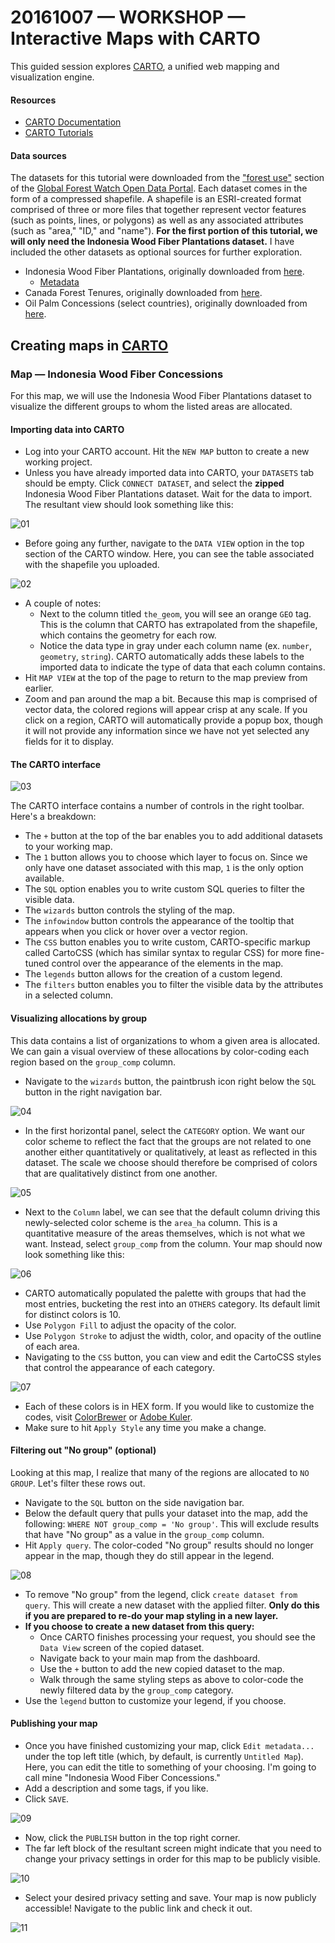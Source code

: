 # 20161007 &mdash; WORKSHOP &mdash; Interactive Maps with CARTO

This guided session explores [CARTO](https://carto.com/), a unified web mapping and visualization engine.

#### Resources

* [CARTO Documentation](https://carto.com/docs/)
* [CARTO Tutorials](https://carto.com/docs/tutorials/)

#### Data sources

The datasets for this tutorial were downloaded from the ["forest use"](http://data.globalforestwatch.org/datasets?keyword=forest%20use) section of the [Global Forest Watch Open Data Portal](http://data.globalforestwatch.org/). Each dataset comes in the form of a compressed shapefile. A shapefile is an ESRI-created format comprised of three or more files that together represent vector features (such as points, lines, or polygons) as well as any associated attributes (such as "area," "ID," and "name"). **For the first portion of this tutorial, we will only need the Indonesia Wood Fiber Plantations dataset.** I have included the other datasets as optional sources for further exploration.

* Indonesia Wood Fiber Plantations, originally downloaded from [here](http://data.globalforestwatch.org/datasets/05c3a7ee17df4f69bf3c4f974a8bece9_0).
	* [Metadata](http://data.globalforestwatch.org/datasets/05c3a7ee17df4f69bf3c4f974a8bece9_0?uiTab=metadata)
* Canada Forest Tenures, originally downloaded from [here](http://data.globalforestwatch.org/datasets/44bbf06379f545daa149ee7b237b9e18_1).
* Oil Palm Concessions (select countries), originally downloaded from [here](http://data.globalforestwatch.org/datasets/20398d4dc36e47bd92b559786670f270_1).

## Creating maps in [CARTO](https://carto.com/)

### Map &mdash; Indonesia Wood Fiber Concessions

For this map, we will use the Indonesia Wood Fiber Plantations dataset to visualize the different groups to whom the listed areas are allocated. 

#### Importing data into CARTO

* Log into your CARTO account. Hit the `NEW MAP` button to create a new working project.
* Unless you have already imported data into CARTO, your `DATASETS` tab should be empty. Click `CONNECT DATASET`, and select the **zipped** Indonesia Wood Fiber Plantations dataset. Wait for the data to import. The resultant view should look something like this:

![01](https://github.com/emilyfuhrman/map-club/blob/master/2016_Fall/Session_03/Images/01_Map_View.png)

* Before going any further, navigate to the `DATA VIEW` option in the top section of the CARTO window. Here, you can see the table associated with the shapefile you uploaded.

![02](https://github.com/emilyfuhrman/map-club/blob/master/2016_Fall/Session_03/Images/02_Data_View.png)

* A couple of notes:
	* Next to the column titled `the_geom`, you will see an orange `GEO` tag. This is the column that CARTO has extrapolated from the shapefile, which contains the geometry for each row. 
	* Notice the data type in gray under each column name (ex. `number`, `geometry`, `string`). CARTO automatically adds these labels to the imported data to indicate the type of data that each column contains. 
* Hit `MAP VIEW` at the top of the page to return to the map preview from earlier. 
* Zoom and pan around the map a bit. Because this map is comprised of vector data, the colored regions will appear crisp at any scale. If you click on a region, CARTO will automatically provide a popup box, though it will not provide any information since we have not yet selected any fields for it to display.

#### The CARTO interface

![03](https://github.com/emilyfuhrman/map-club/blob/master/2016_Fall/Session_03/Images/03_Interface.png)

The CARTO interface contains a number of controls in the right toolbar. Here's a breakdown:

* The `+` button at the top of the bar enables you to add additional datasets to your working map.
* The `1` button allows you to choose which layer to focus on. Since we only have one dataset associated with this map, `1` is the only option available.
* The `SQL` option enables you to write custom SQL queries to filter the visible data.
* The `wizards` button controls the styling of the map.
* The `infowindow` button controls the appearance of the tooltip that appears when you click or hover over a vector region.
* The `CSS` button enables you to write custom, CARTO-specific markup called CartoCSS (which has similar syntax to regular CSS) for more fine-tuned control over the appearance of the elements in the map.
* The `legends` button allows for the creation of a custom legend.
* The `filters` button enables you to filter the visible data by the attributes in a selected column. 

#### Visualizing allocations by group

This data contains a list of organizations to whom a given area is allocated. We can gain a visual overview of these allocations by color-coding each region based on the `group_comp` column.

* Navigate to the `wizards` button, the paintbrush icon right below the `SQL` button in the right navigation bar.

![04](https://github.com/emilyfuhrman/map-club/blob/master/2016_Fall/Session_03/Images/04_Wizards.png)

* In the first horizontal panel, select the `CATEGORY` option. We want our color scheme to reflect the fact that the groups are not related to one another either quantitatively or qualitatively, at least as reflected in this dataset. The scale we choose should therefore be comprised of colors that are qualitatively distinct from one another.

![05](https://github.com/emilyfuhrman/map-club/blob/master/2016_Fall/Session_03/Images/05_Wizards_Category.png)

* Next to the `Column` label, we can see that the default column driving this newly-selected color scheme is the `area_ha` column. This is a quantitative measure of the areas themselves, which is not what we want. Instead, select `group_comp` from the column. Your map should now look something like this:

![06](https://github.com/emilyfuhrman/map-club/blob/master/2016_Fall/Session_03/Images/06_Colorized.png)

* CARTO automatically populated the palette with groups that had the most entries, bucketing the rest into an `OTHERS` category. Its default limit for distinct colors is 10. 
* Use `Polygon Fill` to adjust the opacity of the color.
* Use `Polygon Stroke` to adjust the width, color, and opacity of the outline of each area. 
* Navigating to the `CSS` button, you can view and edit the CartoCSS styles that control the appearance of each category.

![07](https://github.com/emilyfuhrman/map-club/blob/master/2016_Fall/Session_03/Images/07_CartoCSS.png)

* Each of these colors is in HEX form. If you would like to customize the codes, visit [ColorBrewer](http://colorbrewer2.org/) or [Adobe Kuler](https://color.adobe.com/). 
* Make sure to hit `Apply Style` any time you make a change. 

#### Filtering out "No group" (optional)

Looking at this map, I realize that many of the regions are allocated to `NO GROUP`. Let's filter these rows out.

* Navigate to the `SQL` button on the side navigation bar.
* Below the default query that pulls your dataset into the map, add the following: `WHERE NOT group_comp = 'No group'`. This will exclude results that have "No group" as a value in the `group_comp` column.
* Hit `Apply query`. The color-coded "No group" results should no longer appear in the map, though they do still appear in the legend.

![08](https://github.com/emilyfuhrman/map-club/blob/master/2016_Fall/Session_03/Images/08_SQL.png)

* To remove "No group" from the legend, click `create dataset from query`. This will create a new dataset with the applied filter. **Only do this if you are prepared to re-do your map styling in a new layer.** 
* **If you choose to create a new dataset from this query:**
	* Once CARTO finishes processing your request, you should see the `Data View` screen of the copied dataset.
	* Navigate back to your main map from the dashboard.
	* Use the `+` button to add the new copied dataset to the map.
	* Walk through the same styling steps as above to color-code the newly filtered data by the `group_comp` category.
* Use the `legend` button to customize your legend, if you choose.

#### Publishing your map

* Once you have finished customizing your map, click `Edit metadata...` under the top left title (which, by default, is currently `Untitled Map`). Here, you can edit the title to something of your choosing. I'm going to call mine "Indonesia Wood Fiber Concessions."
* Add a description and some tags, if you like. 
* Click `SAVE`.

![09](https://github.com/emilyfuhrman/map-club/blob/master/2016_Fall/Session_03/Images/09_Metadata.png)

* Now, click the `PUBLISH` button in the top right corner. 
* The far left block of the resultant screen might indicate that you need to change your privacy settings in order for this map to be publicly visible. 

![10](https://github.com/emilyfuhrman/map-club/blob/master/2016_Fall/Session_03/Images/10_Publish.png)

* Select your desired privacy setting and save. Your map is now publicly accessible! Navigate to the public link and check it out. 

![11](https://github.com/emilyfuhrman/map-club/blob/master/2016_Fall/Session_03/Images/11_Final.png)
